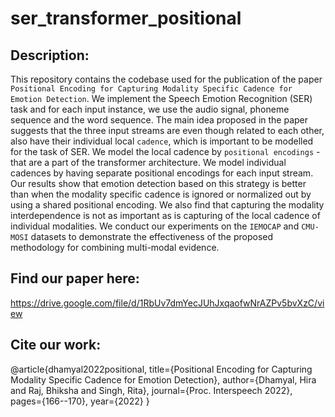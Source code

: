 # ser_transformer_positional

## Description:
This repository contains the codebase used for the publication of the paper `Positional Encoding for Capturing Modality Specific Cadence for Emotion Detection`. 
We implement the Speech Emotion Recognition (SER) task and for each input instance, we use the audio signal, phoneme sequence and the word sequence.
The main idea proposed in the paper suggests that the three input streams are even though related to each other, also have their individual local `cadence`, 
which is important to be modelled for the task of SER. We model the local cadence by `positional encodings` - that are a part of the transformer architecture. 
We model individual cadences by having separate positional encodings for each input stream. 
Our results show that emotion detection based on this strategy is better than when the
modality specific cadence is ignored or normalized out by using a shared positional encoding. We also find that capturing
the modality interdependence is not as important as is capturing of the local cadence of individual modalities. We conduct
our experiments on the `IEMOCAP` and `CMU-MOSI` datasets to
demonstrate the effectiveness of the proposed methodology for
combining multi-modal evidence.

## Find our paper here: 
https://drive.google.com/file/d/1RbUv7dmYecJUhJxqaofwNrAZPv5bvXzC/view

## Cite our work:
@article{dhamyal2022positional,
  title={Positional Encoding for Capturing Modality Specific Cadence for Emotion Detection},
  author={Dhamyal, Hira and Raj, Bhiksha and Singh, Rita},
  journal={Proc. Interspeech 2022},
  pages={166--170},
  year={2022}
}
